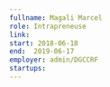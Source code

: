 ```yaml
---
fullname: Magali Marcel
role: Intrapreneuse
link:
start: 2018-06-18
end:  2019-06-17
employer: admin/DGCCRF
startups:
---
```


